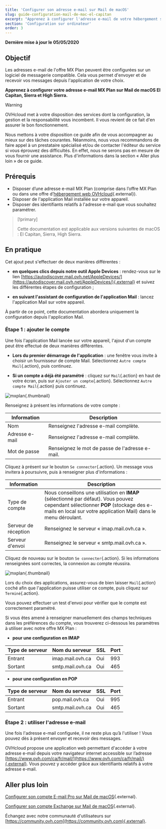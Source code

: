 ```yaml
---
title: 'Configurer son adresse e-mail sur Mail de macOS'
slug: guide-configuration-mail-de-mac-el-capitan
excerpt: "Apprenez à configurer l'adresse e-mail de votre hébergement sur Mail de macOS El Capitan, Sierra et High Sierra"
section: 'Configuration sur ordinateur'
order: 3
---
```


**Dernière mise à jour le 05/05/2020**

## Objectif

Les adresses e-mail de l'offre MX Plan peuvent être configurées sur un logiciel de messagerie compatible. Cela vous permet d'envoyer et de recevoir vos messages depuis l'application de votre choix.

**Apprenez à configurer votre adresse e-mail MX Plan sur Mail de macOS El Capitan, Sierra et High Sierra.**

> [!warning]
>
> OVHcloud met à votre disposition des services dont la configuration, la gestion et la responsabilité vous incombent. Il vous revient de ce fait d'en assurer le bon fonctionnement.
> 
> Nous mettons à votre disposition ce guide afin de vous accompagner au mieux sur des tâches courantes. Néanmoins, nous vous recommandons de faire appel à un prestataire spécialisé et/ou de contacter l'éditeur du service si vous éprouvez des difficultés. En effet, nous ne serons pas en mesure de vous fournir une assistance. Plus d'informations dans la section « Aller plus loin » de ce guide.
> 

## Prérequis

- Disposer d’une adresse e-mail MX Plan (comprise dans l’offre MX Plan ou dans une offre d’[hébergement web OVHcloud](https://www.ovh.com/ca/fr/hebergement-web/){.external}).
- Disposer de l'application Mail installée sur votre appareil.
- Disposer des identifiants relatifs à l'adresse e-mail que vous souhaitez paramétrer.

> [!primary]
>
> Cette documentation est applicable aux versions suivantes de macOS : El Capitan, Sierra, High Sierra.
>

## En pratique

Cet ajout peut s'effectuer de deux manières différentes :

- **en quelques clics depuis notre outil Apple Devices** : rendez-vous sur le lien [https://autodiscover.mail.ovh.net/AppleDevices/](https://autodiscover.mail.ovh.net/AppleDevices/){.external} et suivez les différentes étapes de configuration ;

- **en suivant l'assistant de configuration de l'application Mail** : lancez l'application Mail sur votre appareil.

À partir de ce point, cette documentation abordera uniquement la configuration depuis l'application Mail.

### Étape 1 : ajouter le compte

Une fois l'application Mail lancée sur votre appareil, l'ajout d'un compte peut être effectué de deux manières différentes.

- **Lors du premier démarrage de l'application** : une fenêtre vous invite à choisir un fournisseur de compte Mail. Sélectionnez `Autre compte Mail`{.action}, puis continuez.

- **Si un compte a déjà été paramétré** : cliquez sur `Mail`{.action} en haut de votre écran, puis sur `Ajouter un compte`{.action}. Sélectionnez `Autre compte Mail`{.action} puis continuez.

![mxplan](images/configuration-mail-macos-step1.png){.thumbnail}

Renseignez à présent les informations de votre compte :

|Information|Description|
|---|---|
|Nom|Renseignez l'adresse e-mail complète.|
|Adresse e-mail|Renseignez l'adresse e-mail complète.|
|Mot de passe|Renseignez le mot de passe de l'adresse e-mail.|

Cliquez à présent sur le bouton `Se connecter`{.action}. Un message vous invitera à poursuivre, puis à renseigner plus d'informations :

|Information|Description|
|---|---|
|Type de compte|Nous conseillons une utilisation en **IMAP** (sélectionné par défaut). Vous pouvez cependant sélectionner **POP** (stockage des e-mails en local sur votre application Mail) dans le menu déroulant.|
|Serveur de réception|Renseignez le serveur « imap.mail.ovh.ca ».|
|Serveur d'envoi|Renseignez le serveur « smtp.mail.ovh.ca ».|

Cliquez de nouveau sur le bouton `Se connecter`{.action}. Si les informations renseignées sont correctes, la connexion au compte réussira.

![mxplan](images/configuration-mail-macos-step2.png){.thumbnail}

Lors du choix des applications, assurez-vous de bien laisser `Mail`{.action} coché afin que l'application puisse utiliser ce compte, puis cliquez sur `Terminé`{.action}.

Vous pouvez effectuer un test d'envoi pour vérifier que le compte est correctement paramétré.

Si vous êtes amené à renseigner manuellement des champs techniques dans les préférences du compte, vous trouverez ci-dessous les paramètres à utiliser avec notre offre MX Plan :

- **pour une configuration en IMAP**

|Type de serveur|Nom du serveur|SSL|Port|
|---|---|---|---|
|Entrant|imap.mail.ovh.ca|Oui|993|
|Sortant|smtp.mail.ovh.ca|Oui|465| 

- **pour une configuration en POP**

|Type de serveur|Nom du serveur|SSL|Port|
|---|---|---|---|
|Entrant|pop.mail.ovh.ca|Oui|995|
|Sortant|smtp.mail.ovh.ca|Oui|465|

### Étape 2 : utiliser l'adresse e-mail

Une fois l'adresse e-mail configurée, il ne reste plus qu’à l'utiliser ! Vous pouvez dès à présent envoyer et recevoir des messages.

OVHcloud propose une application web permettant d'accéder à votre adresse e-mail depuis votre navigateur internet accessible sur l’adresse [https://www.ovh.com/ca/fr/mail/](https://www.ovh.com/ca/fr/mail/){.external}. Vous pouvez y accéder grâce aux identifiants relatifs à votre adresse e-mail.

## Aller plus loin

[Configurer son compte E-mail Pro sur Mail de macOS](../../emails-pro/configurer-email-pro-mail-macos/){.external}.

[Configurer son compte Exchange sur Mail de macOS](../../microsoft-collaborative-solutions/exchange-configuration-automatique-sous-mail-mac/){.external}.

Échangez avec notre communauté d'utilisateurs sur [https://community.ovh.com](https://community.ovh.com){.external}.
